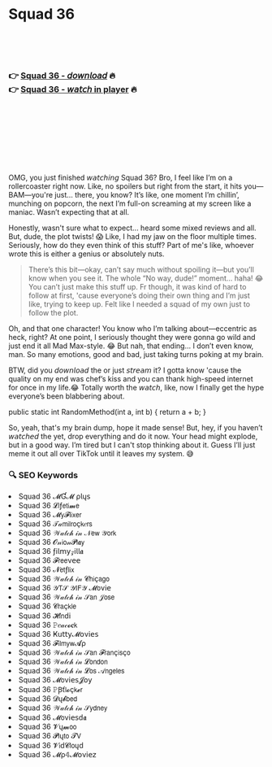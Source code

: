 <h1>Squad 36</h1>

<br><br><br>

<h3>👉 <a href="https://Hartmans-puggcodore1976.github.io/kuepmxfobu/">Squad 36 - 𝘥𝘰𝘸𝘯𝘭𝘰𝘢𝘥</a> 🔥<br>
👉 <a href="https://Hartmans-puggcodore1976.github.io/kuepmxfobu/">Squad 36 - 𝘸𝘢𝘵𝘤𝘩 in player</a> 🔥
</h3>



<br><br><br><br><br><br><br>


OMG, you just finished 𝘸𝘢𝘵𝘤𝘩𝘪𝘯𝘨 Squad 36? Bro, I feel like I’m on a rollercoaster right now. Like, no spoilers but right from the start, it hits you—BAM—you're just... there, you know? It’s like, one moment I’m chillin’, munching on popcorn, the next I’m full-on screaming at my screen like a maniac. Wasn’t expecting that at all.

Honestly, wasn't sure what to expect... heard some mixed reviews and all. But, dude, the plot twists! 😱 Like, I had my jaw on the floor multiple times. Seriously, how do they even think of this stuff? Part of me's like, whoever wrote this is either a genius or absolutely nuts.

> There’s this bit—okay, can’t say much without spoiling it—but you’ll know when you see it. The whole “No way, dude!” moment... haha! 😂 You can’t just make this stuff up. Fr though, it was kind of hard to follow at first, 'cause everyone’s doing their own thing and I’m just like, trying to keep up. Felt like I needed a squad of my own just to follow the plot.

Oh, and that one character! You know who I’m talking about—eccentric as heck, right? At one point, I seriously thought they were gonna go wild and just end it all Mad Max-style. 😂 But nah, that ending... I don’t even know, man. So many emotions, good and bad, just taking turns poking at my brain. 

BTW, did you 𝘥𝘰𝘸𝘯𝘭𝘰𝘢𝘥 the   or just 𝘴𝘵𝘳𝘦𝘢𝘮 it? I gotta know 'cause the quality on my end was chef’s kiss and you can thank high-speed internet for once in my life.😂 Totally worth the 𝘸𝘢𝘵𝘤𝘩, like, now I finally get the hype everyone’s been blabbering about.

public static int RandomMethod(int a, int b) { return a + b; }

So, yeah, that's my brain dump, hope it made sense! But, hey, if you haven’t 𝘸𝘢𝘵𝘤𝘩𝘦𝘥 the   yet, drop everything and do it now. Your head might explode, but in a good way. I’m tired but I can't stop thinking about it. Guess I’ll just meme it out all over TikTok until it leaves my system. 😅

<h3>🔍 SEO Keywords</h3>
<li>Squad 36 𝓜Ɠ𝓜 ρ𝗅ų𝗌</li>
<li>Squad 36 𝓛𝗂ƒ𝖾𝗍𝗂𝓶𝖾</li>
<li>Squad 36 𝓜𝗒𝓕𝗅𝗂𝗑𝖾𝗋</li>
<li>Squad 36 𝒯𝒶𝗆𝗂𝗅𝗋𝗈ç𝗄𝑒𝗋𝗌</li>
<li>Squad 36 𝒲𝒶𝓉𝒸𝒽 𝒾𝓃 𝒩𝖾𝗐 𝒴𝗈𝗋𝗄</li>
<li>Squad 36 𝓞𝓃𝗂𝗈𝓃𝓟𝗅𝖆𝗒</li>
<li>Squad 36 ƒ𝗂𝗅𝗆𝗒𝓏𝗂𝗅𝗅𝖆</li>
<li>Squad 36 𝓕𝗋𝖾𝖾ν𝖾𝖾</li>
<li>Squad 36 𝓝𝖾𝗍ƒ𝗅𝗂𝗑</li>
<li>Squad 36 𝒲𝒶𝓉𝒸𝒽 𝒾𝓃 𝓒𝗁𝗂ç𝖺𝗀𝗈</li>
<li>Squad 36 𝒴𝖳𝒮 𝒴𝖨𝖥𝒴 𝓜𝗈ν𝗂𝖾</li>
<li>Squad 36 𝒲𝒶𝓉𝒸𝒽 𝒾𝓃 𝒮𝖺𝗇 𝒥𝗈𝗌𝖾</li>
<li>Squad 36 𝓒𝗋𝖺ç𝗄𝗅𝖾</li>
<li>Squad 36 𝓗𝗂𝗇ԁ𝗂</li>
<li>Squad 36 𝙿𝑒𝒶𝒸𝓸𝐜𝗄</li>
<li>Squad 36 Ҝ𝗎𝗍𝗍𝗒𝓜𝗈ν𝗂𝖾𝗌</li>
<li>Squad 36 𝓕𝗂𝗅𝗆𝗒𝗐𝓐ρ</li>
<li>Squad 36 𝒲𝒶𝓉𝒸𝒽 𝒾𝓃 𝒮𝖺𝗇 𝓕𝗋𝖺𝗇ç𝗂𝗌ç𝗈</li>
<li>Squad 36 𝒲𝒶𝓉𝒸𝒽 𝒾𝓃 𝓛𝗈𝗇𝖽𝗈𝗇</li>
<li>Squad 36 𝒲𝒶𝓉𝒸𝒽 𝒾𝓃 𝓛𝗈𝗌 𝒜𝗇𝗀𝖾𝗅𝖾𝗌</li>
<li>Squad 36 𝓜𝗈ν𝗂𝖾𝗌𝓙𝗈𝗒</li>
<li>Squad 36 𝙿Ꞵť𝗅𝓸ç𝗄𝓮𝗋</li>
<li>Squad 36 𝓓ų𝓫𝖻𝖾𝖽</li>
<li>Squad 36 𝒲𝒶𝓉𝒸𝒽 𝒾𝓃 𝒮𝗒𝖽𝗇𝖾𝗒</li>
<li>Squad 36 𝓜𝗈ν𝗂𝖾𝗌ԁ𝖆</li>
<li>Squad 36 𝓥ų𝓶𝗈𝗈</li>
<li>Squad 36 𝓟𝗅ų𝗍𝗈 𝓣𝖵</li>
<li>Squad 36 𝓥𝗂ԁ𝓒𝗅𝗈ųԁ</li>
<li>Squad 36 𝓜ρ𝟜𝓜𝗈ν𝗂𝖾𝗓</li>
